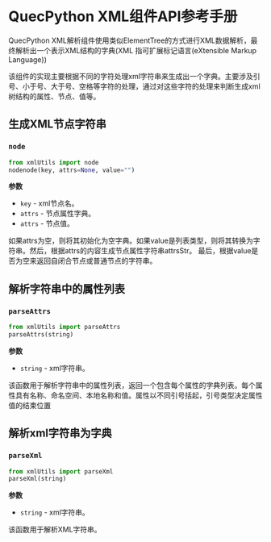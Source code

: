 # QuecPython XML组件API参考手册

QuecPython XML解析组件使用类似ElementTree的方式进行XML数据解析，最终解析出一个表示XML结构的字典(XML 指可扩展标记语言(eXtensible Markup Language))

该组件的实现主要根据不同的字符处理xml字符串来生成出一个字典。主要涉及引号、小于号、大于号、空格等字符的处理，通过对这些字符的处理来判断生成xml树结构的属性、节点、值等。


## 生成XML节点字符串

### `node`

```python
from xmlUtils import node
nodenode(key, attrs=None, value="")
```

**参数**

- `key` - xml节点名。
- `attrs` - 节点属性字典。
- `attrs` - 节点值。

如果attrs为空，则将其初始化为空字典。如果value是列表类型，则将其转换为字符串。然后，根据attrs的内容生成节点属性字符串attrsStr。
最后，根据value是否为空来返回自闭合节点或普通节点的字符串。


## 解析字符串中的属性列表

### `parseAttrs`

```python
from xmlUtils import parseAttrs
parseAttrs(string)
```

**参数**

- `string` - xml字符串。

该函数用于解析字符串中的属性列表，返回一个包含每个属性的字典列表。每个属性具有名称、命名空间、本地名称和值。属性以不同引号括起，引号类型决定属性值的结束位置


## 解析xml字符串为字典

### `parseXml`

```python
from xmlUtils import parseXml
parseXml(string)
```

**参数**

- `string` - xml字符串。

该函数用于解析XML字符串。